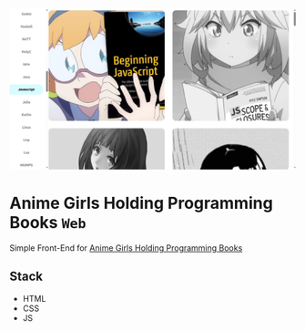 ![captura](./public/captura.png)

# Anime Girls Holding Programming Books `Web`

Simple Front-End for [Anime Girls Holding Programming Books](https://github.com/cat-milk/Anime-Girls-Holding-Programming-Books) 

## Stack
- HTML
- CSS
- JS
